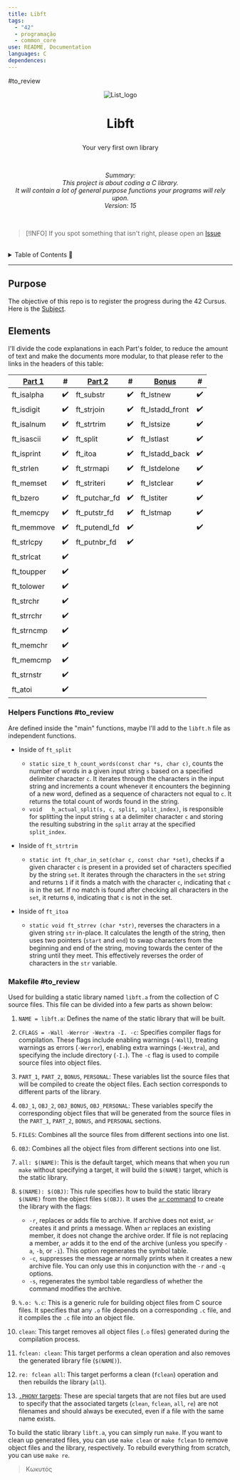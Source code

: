 ```yaml
---
title: Libft
tags:
  - "42"
  - programação
  - common_core
use: README, Documentation
languages: C
dependences:
---
```


#to_review

<p align="center">
  <picture>
    <img alt="List_logo" src="https://drive.google.com/uc?export=view&id=1rFqWh4miOnHABWGa2X7KTe2geXDhuD2S">
  </picture>
</p>

# <p align="center">**Libft**</p>
<p align="center">Your very first own library</p>
</br>
<p align="center"> <i>Summary:</br>
      This project is about coding a C library.</br>
      It will contain a lot of general purpose functions your programs will rely upon.</br>
      Version: 15</i></br>
</p>

</br>

> [!INFO] 
> If you spot something that isn't right, please open an [Issue](https://github.com/the-8-bits/42-libft/issues/new)

</br>

<details><summary>Table of Contents 🔖</summary>

- [**Libft**](#libft)
  - [Purpose](#purpose)
  - [Elements](#elements)
    - [Helpers Functions #to\_review](#helpers-functions-to_review)
    - [Makefile #to\_review](#makefile-to_review)

</details>

---

## Purpose

The objective of this repo is to register the progress during the 42 Cursus. Here is the [Subject](subject.md).
## Elements

I'll divide the code explanations in each Part's folder, to reduce the amount of text and make the documents more modular, to that please refer to the links in the headers of this table:

| [Part 1](./docs/PART1.md) |  #  | [Part 2](./docs/PART2.md) |  #  | [Bonus](./docs/BONUS.md) |  #  |
| --------------------------------- |:---:| --------------------------------- |:---:| -------------------------------- |:---:|
| ft_isalpha                        | ✔️  | ft_substr                         | ✔️  | ft_lstnew                       | ✔️  |
| ft_isdigit                        | ✔️  | ft_strjoin                        | ✔️  | ft_lstadd_front                 | ✔️  |
| ft_isalnum                        | ✔️  | ft_strtrim                        | ✔️  | ft_lstsize                      | ✔️  |
| ft_isascii                        | ✔️  | ft_split                          | ✔️  | ft_lstlast                      | ✔️  |
| ft_isprint                        | ✔️  | ft_itoa                           | ✔️  | ft_lstadd_back                  | ✔️  |
| ft_strlen                         | ✔️  | ft_strmapi                        | ✔️  | ft_lstdelone                    | ✔️  |
| ft_memset                         | ✔️  | ft_striteri                       | ✔️  | ft_lstclear                     | ✔️  |
| ft_bzero                          | ✔️  | ft_putchar_fd                     | ✔️  | ft_lstiter                      | ✔️  |
| ft_memcpy                         | ✔️  | ft_putstr_fd                      | ✔️  | ft_lstmap                       | ✔️  |
| ft_memmove                        | ✔️  | ft_putendl_fd                     | ✔️  |                                 | ✔️  |
| ft_strlcpy                        | ✔️  | ft_putnbr_fd                      | ✔️  |                                 |     |
| ft_strlcat                        | ✔️  |                                   |     |                                  |     |
| ft_toupper                        | ✔️  |                                   |     |                                  |     |
| ft_tolower                        | ✔️  |                                   |     |                                  |     |
| ft_strchr                         | ✔️  |                                   |     |                                  |     |
| ft_strrchr                        | ✔️  |                                   |     |                                  |     |
| ft_strncmp                        | ✔️  |                                   |     |                                  |     |
| ft_memchr                         | ✔️  |                                   |     |                                  |     |
| ft_memcmp                         | ✔️  |                                   |     |                                  |     |
| ft_strnstr                        | ✔️  |                                   |     |                                  |     |
| ft_atoi                           | ✔️  |                                   |     |                                  |     |

### Helpers Functions #to_review

Are defined inside the "main" functions, maybe I'll add to the `libft.h` file as independent functions.

- Inside of `ft_split`
  - `static size_t h_count_words(const char *s, char c)`, counts the number of words in a given input string `s` based on a specified delimiter character `c`. It iterates through the characters in the input string and increments a count whenever it encounters the beginning of a new word, defined as a sequence of characters not equal to `c`. It returns the total count of words found in the string.
  - `void	h_actual_split(s, c, split, split_index)`, is responsible for splitting the input string `s` at a delimiter character `c` and storing the resulting substring in the `split` array at the specified `split_index`.

- Inside of `ft_strtrim`
  - `static int	ft_char_in_set(char c, const char *set)`, checks if a given character `c` is present in a provided set of characters specified by the string `set`. It iterates through the characters in the `set` string and returns `1` if it finds a match with the character `c`, indicating that `c` is in the set. If no match is found after checking all characters in the `set`, it returns `0`, indicating that `c` is not in the set.

- Inside of `ft_itoa`
  - `static void ft_strrev (char *str)`, reverses the characters in a given string `str` in-place. It calculates the length of the string, then uses two pointers (`start` and `end`) to swap characters from the beginning and end of the string, moving towards the center of the string until they meet. This effectively reverses the order of characters in the `str` variable.

### Makefile #to_review

Used for building a static library named `libft.a` from the collection of C source files. This file can be divided into a few parts as shown below:

1. `NAME = libft.a`: Defines the name of the static library that will be built.

2. `CFLAGS = -Wall -Werror -Wextra -I. -c`: Specifies compiler flags for compilation. These flags include enabling warnings (`-Wall`), treating warnings as errors (`-Werror`), enabling extra warnings (`-Wextra`), and specifying the include directory (`-I.`). The `-c` flag is used to compile source files into object files.

3. `PART_1`, `PART_2`, `BONUS`, `PERSONAL`: These variables list the source files that will be compiled to create the object files. Each section corresponds to different parts of the library.

4. `OBJ_1`, `OBJ_2`, `OBJ_BONUS`, `OBJ_PERSONAL`: These variables specify the corresponding object files that will be generated from the source files in the `PART_1`, `PART_2`, `BONUS`, and `PERSONAL` sections.

5. `FILES`: Combines all the source files from different sections into one list.

6. `OBJ`: Combines all the object files from different sections into one list.

7. `all: $(NAME)`: This is the default target, which means that when you run `make` without specifying a target, it will build the `$(NAME)` target, which is the static library.

8. `$(NAME): $(OBJ)`: This rule specifies how to build the static library `$(NAME)` from the object files `$(OBJ)`. It uses the [`ar` command](https://www.mkssoftware.com/docs/man1/ar.1.asp) to create the library with the flags:
    - `-r`, replaces or adds file to archive. If archive does not exist, `ar` creates it and prints a message. When `ar` replaces an existing member, it does not change the archive order. If file is not replacing a member, `ar` adds it to the end of the archive (unless you specify `-a`, `-b`, or `-i`). This option regenerates the symbol table.
    - `-c`, suppresses the message ar normally prints when it creates a new archive file. You can only use this in conjunction with the `-r` and `-q` options.
    - `-s`, regenerates the symbol table regardless of whether the command modifies the archive.

9.  `%.o: %.c`: This is a generic rule for building object files from C source files. It specifies that any `.o` file depends on a corresponding `.c` file, and it compiles the `.c` file into an object file.

10. `clean`: This target removes all object files (`.o` files) generated during the compilation process.

11. `fclean: clean`: This target performs a clean operation and also removes the generated library file (`$(NAME)`).

12. `re: fclean all`: This target performs a clean (`fclean`) operation and then rebuilds the library (`all`).

13. [`.PHONY` targets](https://www.gnu.org/software/make/manual/html_node/Phony-Targets.html): These are special targets that are not files but are used to specify that the associated targets (`clean`, `fclean`, `all`, `re`) are not filenames and should always be executed, even if a file with the same name exists.

To build the static library `libft.a`, you can simply run `make`. If you want to clean up generated files, you can use `make clean` or `make fclean` to remove object files and the library, respectively. To rebuild everything from scratch, you can use `make re`.


> Κωκυτός